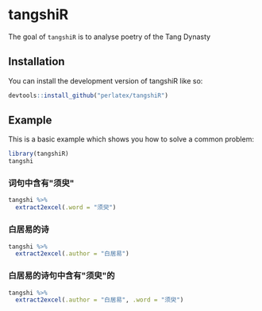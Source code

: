
# tangshiR

The goal of `tangshiR` is to analyse poetry of the Tang Dynasty

## Installation

You can install the development version of tangshiR like so:

``` r
devtools::install_github("perlatex/tangshiR")
```

## Example

This is a basic example which shows you how to solve a common problem:

``` r
library(tangshiR)
tangshi
```

### 词句中含有"须臾"
``` r
tangshi %>% 
  extract2excel(.word = "须臾")
```

### 白居易的诗
``` r
tangshi %>% 
  extract2excel(.author = "白居易")
```

### 白居易的诗句中含有"须臾"的
``` r
tangshi %>% 
  extract2excel(.author = "白居易", .word = "须臾")
```

